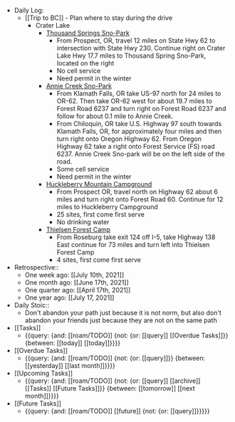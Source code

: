 - Daily Log:
    - [[Trip to BC]] - Plan where to stay during the drive
        - Crater Lake
            - [Thousand Springs Sno-Park](https://www.fs.usda.gov/recarea/rogue-siskiyou/recarea/?recid=69906)
                - From Prospect, OR, travel 12 miles on State Hwy 62 to intersection with State Hwy 230.  Continue right on Crater Lake Hwy 17.7 miles to Thousand Spring Sno-Park, located on the right
                - No cell service
                - Need permit in the winter
            - [Annie Creek Sno-Park](https://www.fs.usda.gov/recarea/fremont-winema/recarea/?recid=59833)
                - From Klamath Falls, OR take US-97 north for 24 miles to OR-62. Then take OR-62 west for about 19.7 miles to Forest Road 6237 and turn right on Forest Road 6237 and follow for about 0.1 mile to Annie Creek.
                - From Chiloquin, OR take U.S. Highway 97 south towards Klamath Falls, OR, for approximately four miles and then turn right onto Oregon Highway 62. From Oregon Highway 62 take a right onto Forest Service (FS) road 6237. Annie Creek Sno-park will be on the left side of the road.
                - Some cell service
                - Need permit in the winter
            - [Huckleberry Mountain Campground](https://www.fs.usda.gov/recarea/rogue-siskiyou/recarea/?recid=69764)
                - From Prospect OR, travel north on Highway 62 about 6 miles and turn right onto Forest Road 60. Continue for 12 miles to Huckleberry Campground
                - 25 sites, first come first serve
                - No drinking water
            - [Thielsen Forest Camp](http://www.campgroundsoregon.com/oregon_campgrounds/thielsen_forest_camp.html)
                - From Roseburg take exit 124 off I-5, take Highway 138 East continue for 73 miles and turn left into Thielsen Forest Camp
                - 4 sites, first come first serve
- Retrospective::
    - One week ago: [[July 10th, 2021]]
    - One month ago: [[June 17th, 2021]]
    - One quarter ago: [[April 17th, 2021]]
    - One year ago: [[July 17, 2021]]
- Daily Stoic::
    - Don't abandon your path just because it is not norm, but also don't abandon your friends just because they are not on the same path
- [[Tasks]]
    - {{query: {and: [[roam/TODO]] {not: {or: [[query]] [[Overdue Tasks]]}} {between: [[today]] [[today]]}}}}
- [[Overdue Tasks]]
    - {{query: {and: [[roam/TODO]] {not: {or: [[query]]}} {between: [[yesterday]] [[last month]]}}}}
- [[Upcoming Tasks]]
    - {{query: {and: [[roam/TODO]] {not: {or: [[query]] [[archive]] [[Tasks]] [[Future Tasks]]}} {between: [[tomorrow]] [[next month]]}}}}
- [[Future Tasks]]
    - {{query: {and: [[roam/TODO]] [[future]] {not: {or: [[query]]}}}}}
